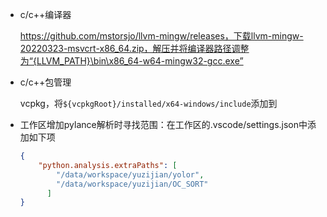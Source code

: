 - c/c++编译器

  https://github.com/mstorsjo/llvm-mingw/releases，下载llvm-mingw-20220323-msvcrt-x86_64.zip，解压并将编译器路径调整为“{LLVM_PATH}\bin\x86_64-w64-mingw32-gcc.exe”

- c/c++包管理

  vcpkg，将`${vcpkgRoot}/installed/x64-windows/include`添加到

- 工作区增加pylance解析时寻找范围：在工作区的.vscode/settings.json中添加如下项

  ```json
  {
      "python.analysis.extraPaths": [
          "/data/workspace/yuzijian/yolor",
          "/data/workspace/yuzijian/OC_SORT"
        ]
  }
  ```

  